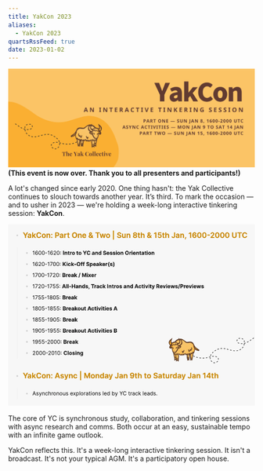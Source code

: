 ```yaml
---
title: YakCon 2023
aliases:
  - YakCon 2023
quartsRssFeed: true
date: 2023-01-02
---
```

![YakCon 2023](assets/YakCon%202023%20(Banner).webp)
**(This event is now over. Thank you to all presenters and participants!)**

A lot's changed since early 2020. One thing hasn't: the Yak Collective continues to slouch towards another year. It’s third. To mark the occasion — and to usher in 2023 — we're holding a week-long interactive tinkering session: **YakCon**.

![YakCon 2023 schedule](assets/YakCon%202023%20(Schedule).webp)

The core of YC is synchronous study, collaboration, and tinkering sessions with async research and comms. Both occur at an easy, sustainable tempo with an infinite game outlook.

YakCon reflects this. It's a week-long interactive tinkering session. It isn't a broadcast. It's not your typical AGM. It's a participatory open house.
